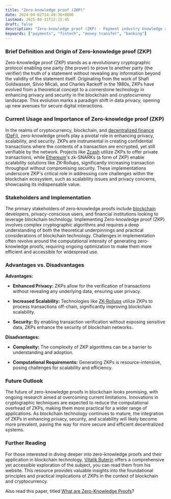 ```yaml
---
title: "Zero-knowledge proof (ZKP)"
date: 2024-04-02T14:49:36+0000
lastmod: 2025-08-11T12:15:45
draft: false
description: "Zero-knowledge proof (ZKP) - Payment industry knowledge and insights"
keywords: ["payments", "fintech", "money transfer", "banking"]
---
```


### Brief Definition and Origin of Zero-knowledge proof (ZKP)

Zero-knowledge proof (ZKP) stands as a revolutionary cryptographic protocol enabling one party (the prover) to prove to another party (the verifier) the truth of a statement without revealing any information beyond the validity of the statement itself. Originating from the work of Shafi Goldwasser, Silvio Micali, and Charles Rackoff in the 1980s, ZKPs have evolved from a theoretical concept to a cornerstone technology in enhancing privacy and security in the blockchain and cryptocurrency landscape. This evolution marks a paradigm shift in data privacy, opening up new avenues for secure digital interactions.

### Current Usage and Importance of Zero-knowledge proof (ZKP)

In the realms of cryptocurrency, blockchain, and [decentralized finance (DeFi)](https://faisalkhan.com/learn/payments-wiki/decentralized-finance-defi/), zero-knowledge proofs play a pivotal role in enhancing privacy, scalability, and security. ZKPs are instrumental in creating confidential transactions where the contents of a transaction are encrypted, yet still verifiable by the network. Projects like [Zcash](https://faisalkhanllc.xyz/resources/payments-wiki/z/zcash/) utilize ZKPs to offer private transactions, while [Ethereum](https://faisalkhanllc.xyz/resources/payments-wiki/e/ethereum-blockchain/)'s zk-SNARKs (a form of ZKP) enable scalability solutions like ZK-Rollups, significantly increasing transaction throughput without compromising security. These implementations underscore ZKP's critical role in addressing core challenges within the blockchain ecosystem, such as scalability issues and privacy concerns, showcasing its indispensable value.

### Stakeholders and Implementation

The primary stakeholders of zero-knowledge proofs include [blockchain](https://faisalkhanllc.xyz/resources/payments-wiki/b/blockchain/) developers, privacy-conscious users, and financial institutions looking to leverage blockchain technology. Implementing Zero-knowledge proof (ZKP) involves complex cryptographic algorithms and requires a deep understanding of both the theoretical underpinnings and practical considerations of blockchain technology. Challenges in implementation often revolve around the computational intensity of generating zero-knowledge proofs, requiring ongoing optimization to make them more efficient and accessible for widespread use.

### Advantages vs. Disadvantages

**Advantages:**

- **Enhanced Privacy:** ZKPs allow for the verification of transactions without revealing any underlying data, ensuring user privacy.

- **Increased Scalability:** Technologies like [ZK-Rollups](https://faisalkhan.com/learn/payments-wiki/zk-rollups-zero-knowledge-rollups/) utilize ZKPs to process transactions off-chain, significantly improving blockchain scalability.

- **Security:** By enabling transaction verification without exposing sensitive data, ZKPs enhance the security of blockchain networks.

**Disadvantages:**

- **Complexity:** The complexity of ZKP algorithms can be a barrier to understanding and adoption.

- **Computational Requirements:** Generating ZKPs is resource-intensive, posing challenges for scalability and efficiency.

### Future Outlook

The future of zero-knowledge proofs in blockchain looks promising, with ongoing research aimed at overcoming current limitations. Innovations in cryptographic techniques are expected to reduce the computational overhead of ZKPs, making them more practical for a wider range of applications. As blockchain technology continues to mature, the integration of ZKPs in enhancing privacy, security, and scalability will likely become more prevalent, paving the way for more secure and efficient decentralized systems.

### Further Reading

For those interested in diving deeper into zero-knowledge proofs and their application in blockchain technology, [Vitalik Buterin](https://vitalik.eth.limo/) offers a comprehensive yet accessible exploration of the subject, you can read them from his website. This resource provides valuable insights into the foundational principles and practical implications of ZKPs in the context of blockchain and cryptocurrency.

Also read this paper, titled [What are Zero-Knowledge Proofs](https://ethereum.org/en/zero-knowledge-proofs/#what-are-zk-proofs)?